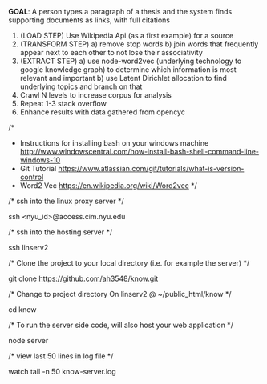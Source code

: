 **GOAL**: A person types a paragraph of a thesis and the system finds supporting documents as links, with full citations
 
1. (LOAD STEP) Use Wikipedia Api (as a first example) for a source
2. (TRANSFORM STEP)
    a) remove stop words
    b) join words that frequently appear next to each other to not lose their associativity
3. (EXTRACT STEP)
    a) use node-word2vec (underlying technology to google knowledge graph) to determine which information is most relevant and important
    b) use Latent Dirichlet allocation to find underlying topics and branch on that
4. Crawl N levels to increase corpus for analysis
5. Repeat 1-3 stack overflow
6. Enhance results with data gathered from opencyc

/* 
- Instructions for installing bash on your windows machine 
http://www.windowscentral.com/how-install-bash-shell-command-line-windows-10
- Git Tutorial
https://www.atlassian.com/git/tutorials/what-is-version-control
- Word2 Vec
https://en.wikipedia.org/wiki/Word2vec
*/

/* ssh into the linux proxy server */

ssh <nyu_id>@access.cim.nyu.edu

/* ssh into the hosting server */

ssh linserv2

/* Clone the project to your local directory (i.e. for example the server) */

git clone https://github.com/ah3548/know.git

/* 
Change to project directory
On linserv2 @ ~/public_html/know
*/

cd know

/* To run the server side code, will also host your web application */

node server 

/* view last 50 lines in log file */

watch tail -n 50 know-server.log
